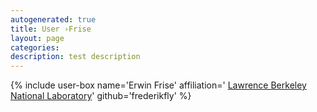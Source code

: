 ```yaml
---
autogenerated: true
title: User ›Frise
layout: page
categories: 
description: test description
---
```


{% include user-box name='Erwin Frise' affiliation=' [Lawrence Berkeley National Laboratory](http://www.lbl.gov/)' github='frederikfly' %}

